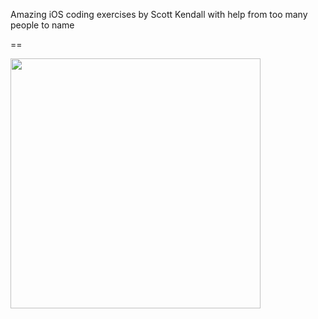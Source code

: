 Amazing iOS coding exercises by Scott Kendall with help from too many people to name

==

<img src = "https://avatars1.githubusercontent.com/u/8561716?v=2&s=96" width=400> 
